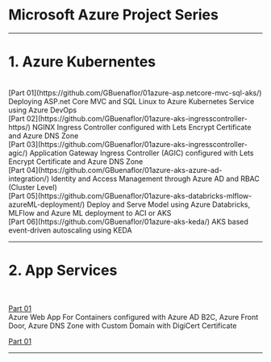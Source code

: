 #  Microsoft Azure Project Series
----------------------------------------------------------------------------------------------
 
# 1. Azure Kubernentes
    
   <br>
   [Part 01](https://github.com/GBuenaflor/01azure-asp.netcore-mvc-sql-aks/) 
    Deploying ASP.net Core MVC and SQL Linux to Azure Kubernetes Service using Azure DevOps
    
   <br>
    [Part 02](https://github.com/GBuenaflor/01azure-aks-ingresscontroller-https/)    
    NGINX Ingress Controller configured with Lets Encrypt Certificate and Azure DNS Zone
    
   <br>
    [Part 03](https://github.com/GBuenaflor/01azure-aks-ingresscontroller-agic/)    
    Application Gateway Ingress Controller (AGIC) configured with Lets Encrypt Certificate and Azure DNS Zone
    
   <br>
    [Part 04](https://github.com/GBuenaflor/01azure-aks-azure-ad-integration/)    
    Identity and Access Management through Azure AD and RBAC (Cluster Level)
    
   <br>
    [Part 05](https://github.com/GBuenaflor/01azure-aks-databricks-mlflow-azureML-deployment/)    
    Deploy and Serve Model using Azure Databricks, MLFlow and Azure ML deployment to ACI or AKS
    
   <br>
    [Part 06](https://github.com/GBuenaflor/01azure-aks-keda/)    
    AKS based event-driven autoscaling using KEDA
    
 ----------------------------------------------------------------------------------------------
 
 # 2. App Services
   
   <br>
   
   [Part 01](https://github.com/GBuenaflor/01azure-appservices-webapp4container-b2c/)    
    Azure Web App For Containers configured with Azure AD B2C, Azure Front Door, Azure DNS Zone with Custom Domain with DigiCert Certificate
       
     
   [Part 01](https://github.com/GBuenaflor/01azure-appservices-webapp4container-b2c/)
   
   
 ----------------------------------------------------------------------------------------------
 
   
   
   
   
   
   
   
